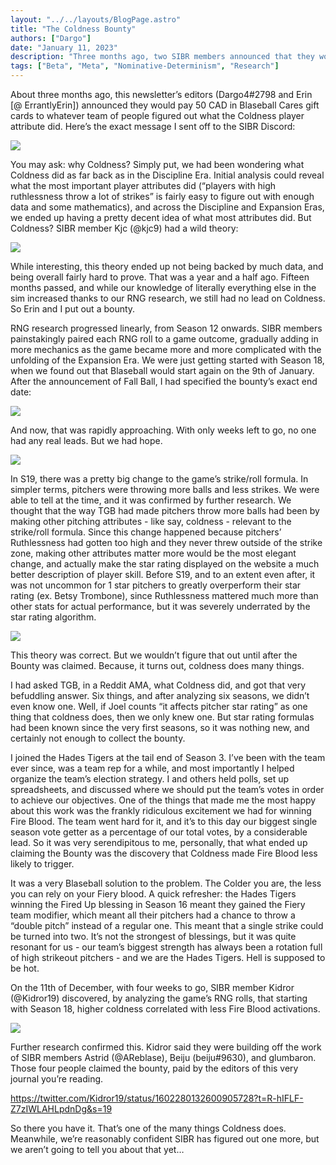 ```yaml
---
layout: "../../layouts/BlogPage.astro"
title: "The Coldness Bounty"
authors: ["Dargo"]
date: "January 11, 2023"
description: "Three months ago, two SIBR members announced that they would pay anyone who figured out how Coldness worked."
tags: ["Beta", "Meta", "Nominative-Determinism", "Research"]
---
```


<!-- I'm not writing alt text for all these images Dargo  - Evie -->

About three months ago, this newsletter’s editors (Dargo4#2798 and Erin [@ ErrantlyErin]) announced they would pay 50 CAD in Blaseball Cares gift cards to whatever team of people figured out what the Coldness player attribute did. Here’s the exact message I sent off to the SIBR Discord:

![](coldness-bounty/announcing-bounty.png)

You may ask: why Coldness? Simply put, we had been wondering what Coldness did as far back as in the Discipline Era. Initial analysis could reveal what the most important player attributes did (“players with high ruthlessness throw a lot of strikes” is fairly easy to figure out with enough data and some mathematics), and across the Discipline and Expansion Eras, we ended up having a pretty decent idea of what most attributes did. But Coldness? SIBR member Kjc (@kjc9) had a wild theory: 

![](coldness-bounty/wild-theory.png)

While interesting, this theory ended up not being backed by much data, and being overall fairly hard to prove. That was a year and a half ago. Fifteen months passed, and while our knowledge of literally everything else in the sim increased thanks to our RNG research, we still had no lead on Coldness. So Erin and I put out a bounty.

RNG research progressed linearly, from Season 12 onwards. SIBR members painstakingly paired each RNG roll to a game outcome, gradually adding in more mechanics as the game became more and more complicated with the unfolding of the Expansion Era. We were just getting started with Season 18, when we found out that Blaseball would start again on the 9th of January. After the announcement of Fall Ball, I had specified the bounty’s exact end date: 

![](coldness-bounty/regarding-bounty.png)

And now, that was rapidly approaching. With only weeks left to go, no one had any real leads. But we had hope.

![](coldness-bounty/ruth-nerf.png)

In S19, there was a pretty big change to the game’s strike/roll formula. In simpler terms, pitchers were throwing more balls and less strikes. We were able to tell at the time, and it was confirmed by further research. We thought that the way TGB had made pitchers throw more balls had been by making other pitching attributes - like say, coldness - relevant to the strike/roll formula. Since this change happened because pitchers’ Ruthlessness had gotten too high and they never threw outside of the strike zone, making other attributes matter more would be the most elegant change, and actually make the star rating displayed on the website a much better description of player skill. Before S19, and to an extent even after, it was not uncommon for 1 star pitchers to greatly overperform their star rating (ex. Betsy Trombone), since Ruthlessness mattered much more than other stats for actual performance, but it was severely underrated by the star rating algorithm.

![](coldness-bounty/six-things.png)

This theory was correct. But we wouldn’t figure that out until after the Bounty was claimed. Because, it turns out, coldness does many things.

I had asked TGB, in a Reddit AMA, what Coldness did, and got that very befuddling answer. Six things, and after analyzing six seasons, we didn’t even know one. Well, if Joel counts “it affects pitcher star rating” as one thing that coldness does, then we only knew one. But star rating formulas had been known since the very first seasons, so it was nothing new, and certainly not enough to collect the bounty.

I joined the Hades Tigers at the tail end of Season 3. I’ve been with the team ever since, was a team rep for a while, and most importantly I helped organize the team’s election strategy. I and others held polls, set up spreadsheets, and discussed where we should put the team’s votes in order to achieve our objectives. One of the things that made me the most happy about this work was the frankly ridiculous excitement we had for winning Fire Blood. The team went hard for it, and it’s to this day our biggest single season vote getter as a percentage of our total votes, by a considerable lead. So it was very serendipitous to me, personally, that what ended up claiming the Bounty was the discovery that Coldness made Fire Blood less likely to trigger.

It was a very Blaseball solution to the problem. The Colder you are, the less you can rely on your Fiery blood. A quick refresher: the Hades Tigers winning the Fired Up blessing in Season 16 meant they gained the Fiery team modifier, which meant all their pitchers had a chance to throw a “double pitch” instead of a regular one. This meant that a single strike could be turned into two. It’s not the strongest of blessings, but it was quite resonant for us - our team’s biggest strength has always been a rotation full of high strikeout pitchers - and we are the Hades Tigers. Hell is supposed to be hot.  

On the 11th of December, with four weeks to go, SIBR member Kidror (@Kidror19) discovered, by analyzing the game’s RNG rolls, that starting with Season 18, higher coldness correlated with less Fire Blood activations. 

![](coldness-bounty/fire-blood.png)

Further research confirmed this. Kidror said they were building off the work of SIBR members Astrid (@AReblase), Beiju (beiju#9630), and glumbaron. Those four people claimed the bounty, paid by the editors of this very journal you’re reading. 

https://twitter.com/Kidror19/status/1602280132600905728?t=R-hIFLF-Z7zIWLAHLpdnDg&s=19

So there you have it. That’s one of the many things Coldness does. Meanwhile, we’re reasonably confident SIBR has figured out one more, but we aren’t going to tell you about that yet…
